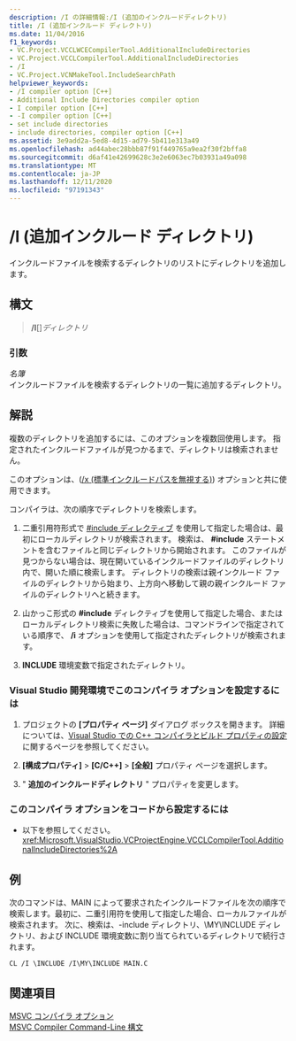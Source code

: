 ```yaml
---
description: /I の詳細情報:/I (追加のインクルードディレクトリ)
title: /I (追加インクルード ディレクトリ)
ms.date: 11/04/2016
f1_keywords:
- VC.Project.VCCLWCECompilerTool.AdditionalIncludeDirectories
- VC.Project.VCCLCompilerTool.AdditionalIncludeDirectories
- /I
- VC.Project.VCNMakeTool.IncludeSearchPath
helpviewer_keywords:
- /I compiler option [C++]
- Additional Include Directories compiler option
- I compiler option [C++]
- -I compiler option [C++]
- set include directories
- include directories, compiler option [C++]
ms.assetid: 3e9add2a-5ed8-4d15-ad79-5b411e313a49
ms.openlocfilehash: ad44abec28bbb87f91f449765a9ea2f30f2bffa8
ms.sourcegitcommit: d6af41e42699628c3e2e6063ec7b03931a49a098
ms.translationtype: MT
ms.contentlocale: ja-JP
ms.lasthandoff: 12/11/2020
ms.locfileid: "97191343"
---
```

# <a name="i-additional-include-directories"></a>/I (追加インクルード ディレクトリ)

インクルードファイルを検索するディレクトリのリストにディレクトリを追加します。

## <a name="syntax"></a>構文

> **/I**[]*ディレクトリ*

### <a name="arguments"></a>引数

*名簿*<br/>
インクルードファイルを検索するディレクトリの一覧に追加するディレクトリ。

## <a name="remarks"></a>解説

複数のディレクトリを追加するには、このオプションを複数回使用します。 指定されたインクルードファイルが見つかるまで、ディレクトリは検索されません。

このオプションは、([/x (標準インクルードパスを無視する)](x-ignore-standard-include-paths.md)) オプションと共に使用できます。

コンパイラは、次の順序でディレクトリを検索します。

1. 二重引用符形式で [#include ディレクティブ](../../preprocessor/hash-include-directive-c-cpp.md) を使用して指定した場合は、最初にローカルディレクトリが検索されます。 検索は、 **#include** ステートメントを含むファイルと同じディレクトリから開始されます。 このファイルが見つからない場合は、現在開いているインクルードファイルのディレクトリ内で、開いた順に検索します。 ディレクトリの検索は親インクルード ファイルのディレクトリから始まり、上方向へ移動して親の親インクルード ファイルのディレクトリへと続きます。

1. 山かっこ形式の **#include** ディレクティブを使用して指定した場合、またはローカルディレクトリ検索に失敗した場合は、コマンドラインで指定されている順序で、 **/i** オプションを使用して指定されたディレクトリが検索されます。

1. **INCLUDE** 環境変数で指定されたディレクトリ。

### <a name="to-set-this-compiler-option-in-the-visual-studio-development-environment"></a>Visual Studio 開発環境でこのコンパイラ オプションを設定するには

1. プロジェクトの **[プロパティ ページ]** ダイアログ ボックスを開きます。 詳細については、[Visual Studio での C++ コンパイラとビルド プロパティの設定](../working-with-project-properties.md)に関するページを参照してください。

1. **[構成プロパティ]**  >  **[C/C++]**  >  **[全般]** プロパティ ページを選択します。

1. " **追加のインクルードディレクトリ** " プロパティを変更します。

### <a name="to-set-this-compiler-option-programmatically"></a>このコンパイラ オプションをコードから設定するには

- 以下を参照してください。<xref:Microsoft.VisualStudio.VCProjectEngine.VCCLCompilerTool.AdditionalIncludeDirectories%2A>

## <a name="example"></a>例

次のコマンドは、MAIN によって要求されたインクルードファイルを次の順序で検索します。最初に、二重引用符を使用して指定した場合、ローカルファイルが検索されます。 次に、検索は、-include ディレクトリ、\MY\INCLUDE ディレクトリ、および INCLUDE 環境変数に割り当てられているディレクトリで続行されます。

```
CL /I \INCLUDE /I\MY\INCLUDE MAIN.C
```

## <a name="see-also"></a>関連項目

[MSVC コンパイラ オプション](compiler-options.md)<br/>
[MSVC Compiler Command-Line 構文](compiler-command-line-syntax.md)
